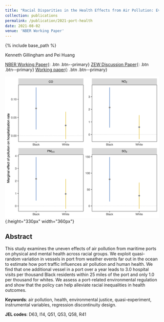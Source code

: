 ```yaml
---
title: "Racial Disparities in the Health Effects from Air Pollution: Evidence from Ports"
collection: publications
permalink: /publication/2021-port-health
date: 2021-08-02
venue: 'NBER Working Paper'
---
```


{% include base_path %}

Kenneth Gillingham and Pei Huang

[NBER Working Paper](https://www.nber.org/papers/w29108){: .btn .btn--primary}  [ZEW Discussion Paper](https://www.zew.de/en/publications/racial-disparities-in-the-health-effects-from-air-pollution-evidence-from-ports-1){: .btn .btn--primary}  [Working paper](/files/2021_WP_Port_Health.pdf){: .btn .btn--primary}

![Marginal damage of pollution by race](/images/paper-2021-port-health.png "Marginal damage of pollution by race"){:height="330px" width="360px"}

## Abstract

This study examines the uneven effects of air pollution from maritime ports on physical and mental health across racial groups. We exploit quasi-random variation in vessels in port from weather events far out in the ocean to estimate how port traffic influences air pollution and human health. We find that one additional vessel in a port over a year leads to 3.0 hospital visits per thousand Black residents within 25 miles of the port and only 1.0 per thousand for whites. We assess a port-related environmental regulation and show that the policy can help alleviate racial inequalities in health outcomes.

**Keywords**: air pollution, health, environmental justice, quasi-experiment, instrumental variables, regression discontinuity design.

**JEL codes**: D63, I14, Q51, Q53, Q58, R41